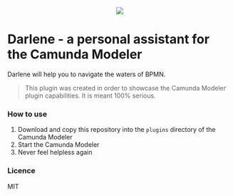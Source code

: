 <p align="center">
  <img src="darlene-active.png"/>
</p>

# Darlene - a personal assistant for the Camunda Modeler

Darlene will help you to navigate the waters of BPMN.

> This plugin was created in order to showcase the Camunda Modeler plugin capabilities. It is meant 100% serious.

### How to use

1. Download and copy this repository into the `plugins` directory of the Camunda Modeler
2. Start the Camunda Modeler
3. Never feel helpless again

### Licence

MIT
